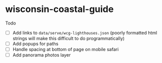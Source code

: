 # wisconsin-coastal-guide

Todo
- [ ] Add links to `data/serve/wcg-lighthouses.json` (poorly formatted html strings will make this difficult to do programmatically)
- [ ] Add popups for paths
- [ ] Handle spacing at bottom of page on mobile safari
- [ ] Add panorama photos layer
